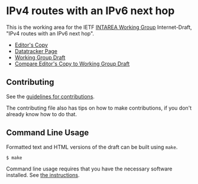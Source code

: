 <!-- regenerate: on (set to off if you edit this file) -->

# IPv4 routes with an IPv6 next hop

This is the working area for the IETF [INTAREA Working Group](https://datatracker.ietf.org/group/intarea/documents/) Internet-Draft, "IPv4 routes with an IPv6 next hop".

* [Editor's Copy](https://wkumari.github.io/draft-chroboczek-intarea-v4-via-v6/#go.draft-ietf-intarea-v4-via-v6.html)
* [Datatracker Page](https://datatracker.ietf.org/doc/draft-ietf-intarea-v4-via-v6)
* [Working Group Draft](https://datatracker.ietf.org/doc/html/draft-ietf-intarea-v4-via-v6)
* [Compare Editor's Copy to Working Group Draft](https://wkumari.github.io/draft-chroboczek-intarea-v4-via-v6/#go.draft-ietf-intarea-v4-via-v6.diff)


## Contributing

See the
[guidelines for contributions](https://github.com/wkumari/draft-chroboczek-intarea-v4-via-v6/blob/main/CONTRIBUTING.md).

The contributing file also has tips on how to make contributions, if you
don't already know how to do that.

## Command Line Usage

Formatted text and HTML versions of the draft can be built using `make`.

```sh
$ make
```

Command line usage requires that you have the necessary software installed.  See
[the instructions](https://github.com/martinthomson/i-d-template/blob/main/doc/SETUP.md).

